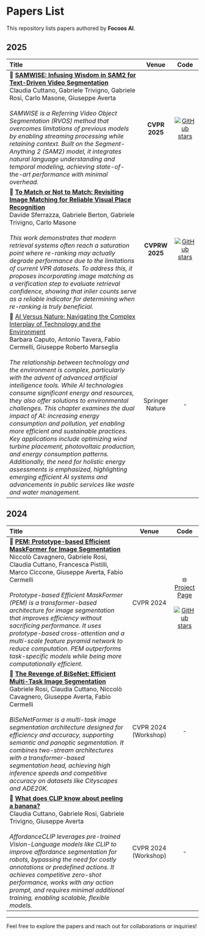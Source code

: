 # Papers List

This repository lists papers authored by **Focoos AI**.

## 2025 
| Title | Venue | Code |
|:---|:---:|:---:|
| 📜 [**SAMWISE: Infusing Wisdom in SAM2 for Text-Driven Video Segmentation**](https://arxiv.org/abs/2411.17646) <br>Claudia Cuttano, Gabriele Trivigno, Gabriele Rosi, Carlo Masone, Giuseppe Averta <br><br> *SAMWISE is a Referring Video Object Segmentation (RVOS) method that overcomes limitations of previous models by enabling streaming processing while retaining context. Built on the Segment-Anything 2 (SAM2) model, it integrates natural language understanding and temporal modeling, achieving state-of-the-art performance with minimal overhead.* | **CVPR 2025** | [![GitHub stars](https://img.shields.io/github/stars/ClaudiaCuttano/SAMWISE.svg?logo=github&label=Stars)](https://github.com/ClaudiaCuttano/SAMWISE) |
| 📜 [**To Match or Not to Match: Revisiting Image Matching for Reliable Visual Place Recognition**](https://arxiv.org/abs/2411.17646) <br> Davide Sferrazza, Gabriele Berton, Gabriele Trivigno, Carlo Masone <br><br> *This work demonstrates that modern retrieval systems often reach a saturation point where re-ranking may actually degrade performance due to the limitations of current VPR datasets. To address this, it proposes incorporating image matching as a verification step to evaluate retrieval confidence, showing that inlier counts serve as a reliable indicator for determining when re-ranking is truly beneficial.* | **CVPRW 2025** | [![GitHub stars](https://img.shields.io/github/stars/FarInHeight/To-Match-or-Not-to-Match.svg?logo=github&label=Stars)](https://github.com/FarInHeight/To-Match-or-Not-to-Match) |
| 📜 [AI Versus Nature: Navigating the Complex Interplay of Technology and the Environment](https://link.springer.com/book/10.1007/978-3-031-73514-1) <br>Barbara Caputo, Antonio Tavera, Fabio Cermelli, Giuseppe Roberto Marseglia<br><br> *The relationship between technology and the environment is complex, particularly with the advent of advanced artificial intelligence tools. While AI technologies consume significant energy and resources, they also offer solutions to environmental challenges. This chapter examines the dual impact of AI: increasing energy consumption and pollution, yet enabling more efficient and sustainable practices. Key applications include optimizing wind turbine placement, photovoltaic production, and energy consumption patterns. Additionally, the need for holistic energy assessments is emphasized, highlighting emerging efficient AI systems and advancements in public services like waste and water management.* | Springer Nature | - |



## 2024

| Title | Venue | Code |
|:---|:---:|:---:|
| 📜 [**PEM: Prototype-based Efficient MaskFormer for Image Segmentation**](https://openaccess.thecvf.com/content/CVPR2024/html/Cavagnero_PEM_Prototype-based_Efficient_MaskFormer_for_Image_Segmentation_CVPR_2024_paper.html) <br>Niccolò Cavagnero, Gabriele Rosi, Claudia Cuttano, Francesca Pistilli, Marco Ciccone, Giuseppe Averta, Fabio Cermelli <br><br> *Prototype-based Efficient MaskFormer (PEM) is a transformer-based architecture for image segmentation that improves efficiency without sacrificing performance. It uses prototype-based cross-attention and a multi-scale feature pyramid network to reduce computation. PEM outperforms task-specific models while being more computationally efficient.* | CVPR 2024 | 🌐 <br> [Project Page](https://niccolocavagnero.github.io/PEM/) <br><br>[![GitHub stars](https://img.shields.io/github/stars/NiccoloCavagnero/PEM.svg?logo=github&label=Stars)](https://github.com/NiccoloCavagnero/PEM) |
| 📜 [**The Revenge of BiSeNet: Efficient Multi-Task Image Segmentation**](https://openaccess.thecvf.com/content/CVPR2024W/ECV24/html/Rosi_The_Revenge_of_BiSeNet_Efficient_Multi-Task_Image_Segmentation_CVPRW_2024_paper.html) <br>Gabriele Rosi, Claudia Cuttano, Niccolò Cavagnero, Giuseppe Averta, Fabio Cermelli <br><br> *BiSeNetFormer is a multi-task image segmentation architecture designed for efficiency and accuracy, supporting semantic and panoptic segmentation. It combines two-stream architectures with a transformer-based segmentation head, achieving high inference speeds and competitive accuracy on datasets like Cityscapes and ADE20K.* | CVPR 2024 (Workshop) | - |
| 📜 [**What does CLIP know about peeling a banana?**](https://openaccess.thecvf.com/content/CVPR2024W/MAR/html/Cuttano_What_Does_CLIP_Know_About_Peeling_a_Banana_CVPRW_2024_paper.html) <br>Claudia Cuttano, Gabriele Rosi, Gabriele Trivigno, Giuseppe Averta <br><br> *AffordanceCLIP leverages pre-trained Vision-Language models like CLIP to improve affordance segmentation for robots, bypassing the need for costly annotations or predefined actions. It achieves competitive zero-shot performance, works with any action prompt, and requires minimal additional training, enabling scalable, flexible models.* | CVPR 2024 (Workshop) | - |


---

Feel free to explore the papers and reach out for collaborations or inquiries!

